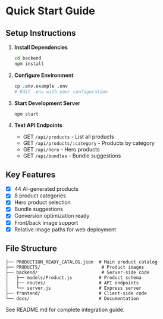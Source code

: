 # Quick Start Guide

## Setup Instructions

1. **Install Dependencies**
   ```bash
   cd backend
   npm install
   ```

2. **Configure Environment**
   ```bash
   cp .env.example .env
   # Edit .env with your configuration
   ```

3. **Start Development Server**
   ```bash
   npm start
   ```

4. **Test API Endpoints**
   - GET `/api/products` - List all products
   - GET `/api/products/:category` - Products by category
   - GET `/api/hero` - Hero products
   - GET `/api/bundles` - Bundle suggestions

## Key Features

- [x] 44 AI-generated products
- [x] 8 product categories
- [x] Hero product selection
- [x] Bundle suggestions
- [x] Conversion optimization ready
- [x] Front/back image support
- [x] Relative image paths for web deployment

## File Structure

```
├── PRODUCTION_READY_CATALOG.json  # Main product catalog
├── PRODUCTS/                       # Product images
├── backend/                        # Server-side code
│   ├── models/Product.js          # Product schema
│   ├── routes/                    # API endpoints
│   └── server.js                  # Express server
├── frontend/                      # Client-side code
└── docs/                          # Documentation
```

See README.md for complete integration guide.
